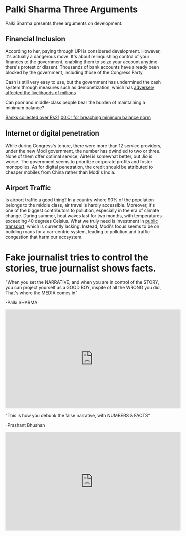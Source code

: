 # Palki Sharma Three Arguments



Palki Sharma presents three arguments on development.

## Financial Inclusion

According to her, paying through UPI is considered development. However, it's actually a dangerous move. It's about relinquishing control of your finances to the government, enabling them to seize your account anytime there's protest or dissent. Thousands of bank accounts have already been blocked by the government, including those of the Congress Party.

Cash is still very easy to use, but the government has undermined the cash system through measures such as demonetization, which has [adversely affected the livelihoods of millions](https://www.sciencedirect.com/science/article/abs/pii/S0165176518302143)


Can poor and middle-class people bear the burden of maintaining a minimum balance?

[Banks collected over Rs21,00 Cr for breaching minimum balance norm](./image/minimum_balance.jpg)

## Internet or digital penetration

While during Congress's tenure, there were more than 12 service providers, under the new Modi government, the number has dwindled to two or three. None of them offer optimal service; Airtel is somewhat better, but Jio is worse. The government seems to prioritize corporate profits and foster monopolies. As for digital penetration, the credit should be attributed to cheaper mobiles from China rather than Modi's India.

## Airport Traffic

Is airport traffic a good thing? In a country where 90% of the population belongs to the middle class, air travel is hardly accessible. Moreover, it's one of the biggest contributors to pollution, especially in the era of climate change. During summer, heat waves last for two months, with temperatures exceeding 40 degrees Celsius. What we truly need is investment in [public transport](https://iambrainstorming.github.io/chapters/road-planning-of-cities.html), which is currently lacking. Instead, Modi's focus seems to be on building roads for a car-centric system, leading to pollution and traffic congestion that harm our ecosystem.

# Fake journalist tries to control the stories, true journalist shows facts.

"When you set the NARRATIVE, and when you are in control of the STORY, you can project yourself as a GOOD BOY, inspite of all the WRONG you did, That's where the MEDIA comes in"

-Palki SHARMA

<iframe width="560" height="315" src="https://www.youtube.com/embed/yjFEYRN17hU?si=a8YTPmHKOPZf3gP2" title="YouTube video player" frameborder="0" allow="accelerometer; autoplay; clipboard-write; encrypted-media; gyroscope; picture-in-picture; web-share" referrerpolicy="strict-origin-when-cross-origin" allowfullscreen></iframe>


"This is how you debunk the false narrative, with NUMBERS & FACTS"

-Prashant Bhushan

<iframe width="560" height="315" src="https://www.youtube.com/embed/t4ymo3DdgTk?si=QCt5inVH-9CSHPKt" title="YouTube video player" frameborder="0" allow="accelerometer; autoplay; clipboard-write; encrypted-media; gyroscope; picture-in-picture; web-share" referrerpolicy="strict-origin-when-cross-origin" allowfullscreen></iframe>

